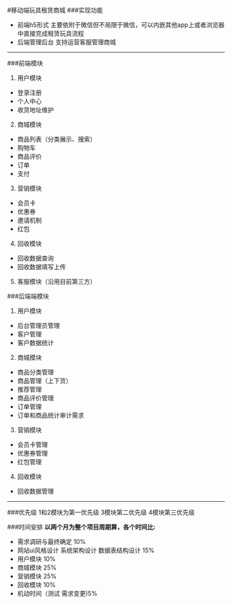 #移动端玩具租赁商城 
###实现功能
* 前端h5形式 主要依附于微信但不局限于微信，可以内嵌其他app上或者浏览器中直接完成租赁玩具流程
* 后端管理后台 支持运营客服管理商城   

----
###前端模块
1. 用户模块 	
 * 登录注册   
 * 个人中心   
 * 收货地址维护   
2. 商城模块
 * 商品列表（分类展示、搜索）
 * 购物车
 * 商品评价
 * 订单
 * 支付
3. 营销模块
 * 会员卡
 * 优惠券
 * 邀请机制
 * 红包
4. 回收模块
 * 回收数据查询
 * 回收数据填写上传
5. 客服模块（沿用目前第三方）  

###后端端模块
1. 用户模块 	
 * 后台管理员管理  
 * 客户管理   
 * 客户数据统计   
2. 商城模块
 * 商品分类管理
 * 商品管理（上下货）
 * 推荐管理
 * 商品评价管理
 * 订单管理
 * 订单和商品统计审计需求
3. 营销模块
 * 会员卡管理
 * 优惠券管理
 * 红包管理
4. 回收模块
 * 回收数据管理  

----
###优先级
1和2模块为第一优先级  3模块第二优先级  4模块第三优先级

###时间安排
**以两个月为整个项目周期算，各个时间比:**
* 需求调研与最终确定 10% <br>
* 网站ui风格设计 系统架构设计 数据表结构设计 15%<br>
* 用户模块 10%<br>
* 商城模块 25%<br>
* 营销模块 25%<br>
* 回收模块 10%<br>
* 机动时间（测试 需求变更)5%


